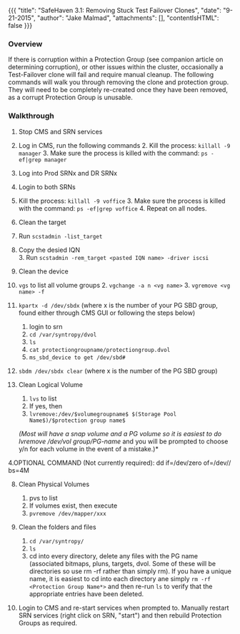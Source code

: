 {{{
  "title": "SafeHaven 3.1: Removing Stuck Test Failover Clones",
  "date": "9-21-2015",
  "author": "Jake Malmad",
  "attachments": [],
  "contentIsHTML": false
}}}

### Overview

If there is corruption within a Protection Group (see companion article on determining corruption), or other issues within the cluster, occasionally a Test-Failover clone will fail and require manual cleanup. The following commands will walk you through removing the clone and protection group. They will need to be completely re-created once they have been removed, as a corrupt Protection Group is unusable.

### Walkthrough

1. Stop CMS and SRN services
  1. Log in CMS, run the following commands
	2. Kill the process: `killall -9 manager`
	3. Make sure the process is killed with the command: `ps -ef|grep manager`

2. Log into Prod SRNx and DR SRNx
  1. Login to both SRNs
  2. Kill the process: `killall -9 voffice`
	3. Make sure the process is killed with the command: `ps -ef|grep voffice`
	4. Repeat on all nodes.

3. Clean the target
  1. Run `scstadmin -list_target`
  2. Copy the desied IQN     
	3. Run `scstadmin -rem_target <pasted IQN name> -driver iscsi`

4. Clean the device 		
  1. `vgs` to list all volume groups
	2. `vgchange -a n <vg name>`
	3. `vgremove <vg name> -f`

5. `kpartx -d /dev/sbdx` (where x is the number of your PG SBD group, found either through CMS GUI or following the steps below)
    1. login to srn
    2. `cd /var/syntropy/dvol`
    3. `ls`
    4. `cat protectiongroupname/protectiongroup.dvol`
    5. `ms_sbd_device to get /dev/sbd#`

6. `sbdm /dev/sbdx clear` (where x is the number of the PG SBD group)

7. Clean Logical Volume
	1. `lvs` to list
	2. If yes, then
	3. `lvremove:/dev/$volumegroupname$ $(Storage Pool Name$)/$protection group name$`

    *(Most will have a snap volume and a PG volume so it is easiest to do lvremove /dev/vol group/PG-name* and you will be prompted to choose y/n for each volume in the event of a mistake.)*

  4.OPTIONAL COMMAND (Not currently required): dd if=/dev/zero of=/dev/<volume group name>/<protection group name> bs=4M

8. Clean Physical Volumes
	1. pvs to list
	2. If volumes exist, then execute
	3. `pvremove /dev/mapper/xxx`

9. Clean the folders and files
	1. `cd /var/syntropy/`
	2. `ls`
	3. cd into every directory, delete any files with the PG name  (associated bitmaps, pluns, targets, dvol. Some of these will be directories so use rm -rf rather than simply rm). If you have a unique name, it is easiest to cd into each directory ane simply `rm -rf <Protection Group Name*>` and then re-run `ls` to verify that the appropriate entries have been deleted.

  10. Login to CMS and re-start services when prompted to. Manually restart SRN services (right click on SRN, "start") and then rebuild Protection Groups as required.
